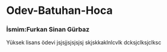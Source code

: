 # Odev-Batuhan-Hoca
### İsmim:Furkan Sinan Gürbaz
Yüksek lisans ödevi
jsjsjjsjsjsjsj
skjskkaklnlcvlk
dcksjclksjclksc
